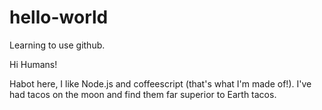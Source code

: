# hello-world
Learning to use github.

Hi Humans!

Habot here, I like Node.js and coffeescript (that's what I'm made of!).
I've had tacos on the moon and find them far superior to Earth tacos.
